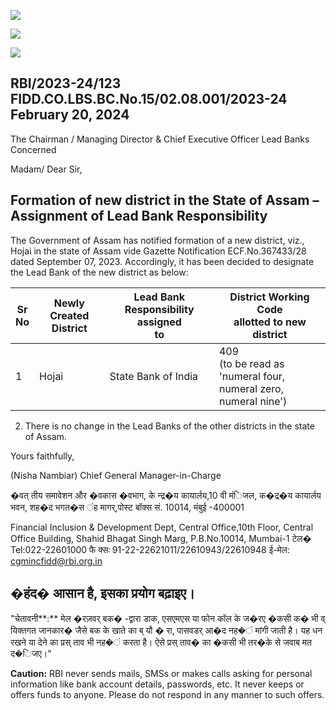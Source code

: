 ![](_page_0_Picture_0.jpeg)

![](_page_0_Picture_1.jpeg)

![](_page_0_Picture_2.jpeg)

## RBI/2023-24/123 FIDD.CO.LBS.BC.No.15/02.08.001/2023-24 February 20, 2024

The Chairman / Managing Director & Chief Executive Officer Lead Banks Concerned

Madam/ Dear Sir,

## **Formation of new district in the State of Assam – Assignment of Lead Bank Responsibility**

The Government of Assam has notified formation of a new district, viz., Hojai in the state of Assam vide Gazette Notification ECF.No.367433/28 dated September 07, 2023. Accordingly, it has been decided to designate the Lead Bank of the new district as below:

| Sr<br>No | Newly Created<br>District | Lead Bank<br>Responsibility assigned<br>to | District Working Code<br>allotted to new district                    |
|----------|---------------------------|--------------------------------------------|----------------------------------------------------------------------|
| 1        | Hojai                     | State Bank of India                        | 409<br>(to be read as 'numeral four,<br>numeral zero, numeral nine') |

2. There is no change in the Lead Banks of the other districts in the state of Assam.

Yours faithfully,

(Nisha Nambiar) Chief General Manager-in-Charge

�वत् तीय समावेशन और �वकास �वभाग, के न्द्र�य कायार्लय,10 वी मंिजल, क�द्र�य कायार्लय भवन, शह�द भगत�स ंह मागर्,पोस्ट बॉक्स सं. 10014, मंबुई -400001

Financial Inclusion & Development Dept, Central Office,10th Floor, Central Office Building, Shahid Bhagat Singh Marg, P.B.No.10014, Mumbai-1 टेल� Tel:022-22601000 फै क्सः 91-22-22621011/22610943/22610948 ई-मेल: [cgmincfidd@rbi.org.in](mailto:cgmincfidd@rbi.org.in)

## �हंद� आसान है, इसका प्रयोग बढ़ाइए।

"चेतावनी**:** मेल �रज़वर् बक� -द्वारा डाक, एसएमएस या फोन कॉल के ज�रए �कसी क� भी व् यिक्तगत जानकार� जैसे बक के खाते का ब् यौ � रा, पासवडर् आ�द नह�ं मांगी जाती है। यह धन रखने या देने का प्रस् ताव भी नह�ं करता है। ऐसे प्रस् ताव� का �कसी भी तर�के से जवाब मत द�िजए।"

**Caution:** RBI never sends mails, SMSs or makes calls asking for personal information like bank account details, passwords, etc. It never keeps or offers funds to anyone. Please do not respond in any manner to such offers.